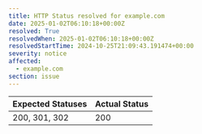 ```yaml
---
title: HTTP Status resolved for example.com
date: 2025-01-02T06:10:18+00:00Z
resolved: True
resolvedWhen: 2025-01-02T06:10:18+00:00Z
resolvedStartTime: 2024-10-25T21:09:43.191474+00:00
severity: notice
affected:
  - example.com
section: issue
---
```


| Expected Statuses | Actual Status  |
|-------------------|----------------|
| 200, 301, 302 | 200 |
